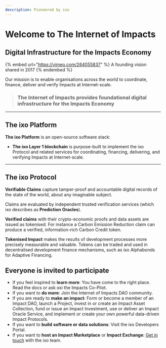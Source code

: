 ```yaml
---
description: Pioneered by ixo
---
```


# Welcome to The Internet of Impacts

## Digital Infrastructure for the Impacts Economy

{% embed url="https://vimeo.com/264055837" %}
A founding vision shared in 2017
{% endembed %}

Our mission is to enable organisations across the world to coordinate, finance, deliver and verify Impacts at Internet-scale.

> ### The Internet of Impacts provides foundational digital infrastructure for the Impacts Economy

***

## The ixo Platform

**The ixo Platform** is an open-source software stack:

* **The ixo Layer 1 blockchain** is purpose-built to implement the ixo Protocol and related services for coordinating, financing, delivering, and verifying Impacts at Internet-scale.



***

## The ixo Protocol



**Verifiable Claims** capture tamper-proof and accountable digital records of the state of the world, about any imaginable subject.&#x20;

Claims are evaluated by independent trusted verification services (which ixo describes as **Prediction Oracles**).

**Verified claims** with their crypto-economic proofs and data assets are issued as  tokenised. For instance a Carbon Emission Reduction claim can produce a verified, information-rich Carbon Credit token.

**Tokenised Impact** makes the results of development processes more precisely measurable and valuable. Tokens can be traded and used in decentralised development finance mechanisms, such as ixo Alphabonds for Adaptive Financing.

## **Everyone is invited to participate**

* If you feel inspired to **learn more**: You have come to the right place. Read the docs or ask oxi the Impacts Co-Pilot.
* If you want to **do more**: Join the Internet of Impacts DAO community.
* If you are ready to **make an impact**: Form or become a member of an Impact DAO, launch a Project, invest in or create an Impact Asset Collection, fund or issue an Impact Investment, use or deliver an Impact Oracle Service, and implement or create your own powerful data-driven Impact Protocols.
* If you want to **build** **software or data solutions**: Visit the ixo Developers Portal.
* If you want to **host an Impact Marketplace** or **Impact Exchange**: [Get in touch](https://ixo.world/contact) with the ixo team.
